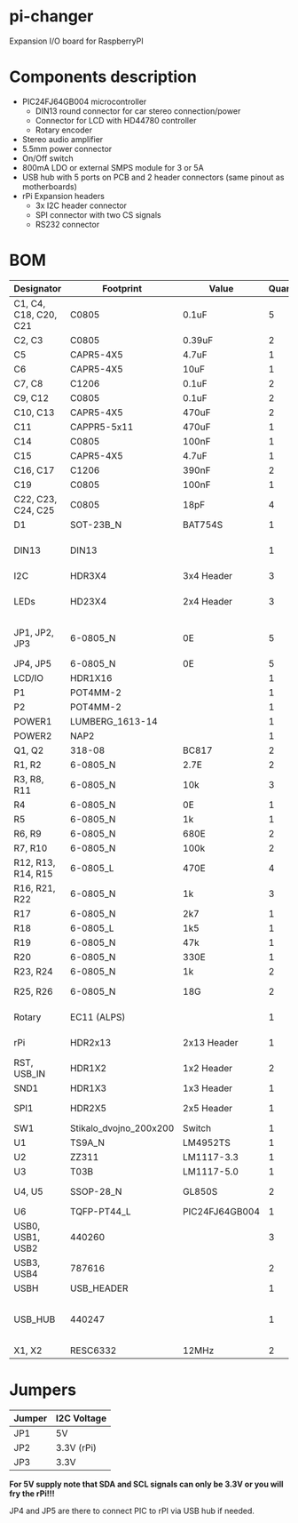 pi-changer
==========
Expansion I/O board for RaspberryPI

Components description
==========
* PIC24FJ64GB004 microcontroller  
  * DIN13 round connector for car stereo connection/power  
  * Connector for LCD with HD44780 controller  
  * Rotary encoder  
* Stereo audio amplifier  
* 5.5mm power connector  
* On/Off switch  
* 800mA LDO or external SMPS module for 3 or 5A  
* USB hub with 5 ports on PCB and 2 header connectors (same pinout as motherboards)  
* rPi Expansion headers  
  * 3x I2C header connector  
  * SPI connector with two CS signals  
  * RS232 connector  

BOM
==========
|Designator|Footprint|Value|Quantity|Comment
|---|---|---|---|---
|C1, C4, C18, C20, C21|C0805|0.1uF|5|
|C2, C3|C0805|0.39uF|2|
|C5|CAPR5-4X5|4.7uF|1|
|C6|CAPR5-4X5|10uF|1|
|C7, C8|C1206|0.1uF|2|
|C9, C12|C0805|0.1uF|2|
|C10, C13|CAPR5-4X5|470uF|2|
|C11|CAPPR5-5x11|470uF|1|
|C14|C0805|100nF|1|
|C15|CAPR5-4X5|4.7uF|1|
|C16, C17|C1206|390nF|2|
|C19|C0805|100nF|1|
|C22, C23, C24, C25|C0805|18pF|4|
|D1|SOT-23B_N|BAT754S|1|
|DIN13|DIN13||1|DIN13 connector for car stereo
|I2C|HDR3X4|3x4 Header|3|I2C from rPi
|LEDs|HD23X4|2x4 Header|3|four LED connected to PIC
|JP1, JP2, JP3|6-0805_N|0E|5|Select power for I2C connector
|JP4, JP5|6-0805_N|0E|5|
|LCD/IO|HDR1X16||1|
|P1|POT4MM-2||1|
|P2|POT4MM-2||1|
|POWER1|LUMBERG_1613-14||1|
|POWER2|NAP2||1|
|Q1, Q2|318-08|BC817|2|
|R1, R2|6-0805_N|2.7E|2|
|R3, R8, R11|6-0805_N|10k|3|
|R4|6-0805_N|0E|1|
|R5|6-0805_N|1k|1|
|R6, R9|6-0805_N|680E|2|
|R7, R10|6-0805_N|100k|2|
|R12, R13, R14, R15|6-0805_L|470E|4|
|R16, R21, R22|6-0805_N|1k|3|
|R17|6-0805_N|2k7|1|
|R18|6-0805_L|1k5|1|
|R19|6-0805_N|47k|1|
|R20|6-0805_N|330E|1|
|R23, R24|6-0805_N|1k|2|
|R25, R26|6-0805_N|18G|2|May not be needed
|Rotary|EC11 (ALPS)||1|Rotary encoder
|rPi|HDR2x13|2x13 Header|1|Raspberry Pi connection
|RST, USB_IN|HDR1X2|1x2 Header|2|microcontroller reset & USB In
|SND1|HDR1X3|1x3 Header|1|Audio In
|SPI1|HDR2X5|2x5 Header|1|SPI & RS232 signals
|SW1|Stikalo_dvojno_200x200|Switch|1|On/Off switch
|U1|TS9A_N|LM4952TS|1|
|U2|ZZ311|LM1117-3.3|1|
|U3|T03B|LM1117-5.0|1|
|U4, U5|SSOP-28_N|GL850S|2|SSOP28 version
|U6|TQFP-PT44_L|PIC24FJ64GB004|1|microcontroller
|USB0, USB1, USB2|440260||3|Vertical USB ports
|USB3, USB4|787616||2|Horizontal USB ports
|USBH|USB_HEADER||1|USB input
|USB_HUB|440247||1|5th and 6th USB ports, pinout same as motherbaords
|X1, X2|RESC6332|12MHz|2|

Jumpers
===========
|Jumper|I2C Voltage
|---|---
|JP1|5V 
|JP2|3.3V (rPi)  
|JP3|3.3V
**For 5V supply note that SDA and SCL signals can only be 3.3V or you will fry the rPi!!!**  

JP4 and JP5 are there to connect PIC to rPI via USB hub if needed.  
